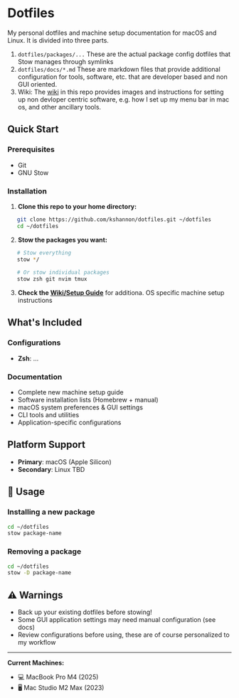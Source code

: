 # Dotfiles

My personal dotfiles and machine setup documentation for macOS and Linux. It is divided into three parts.
1. `dotfiles/packages/...` These are the actual package config dotfiles that Stow manages through symlinks
2. `dotfiles/docs/*.md` These are markdown files that provide additional configuration for tools, software, etc. that are developer based and non GUI oriented.
3. Wiki: The [wiki](https://github.com/kshannon/dotfiles/wiki) in this repo provides images and instructions for setting up non devloper centric software, e.g. how I set up my menu bar in mac os, and other ancillary tools. 

## Quick Start

### Prerequisites
- Git
- GNU Stow

### Installation

1. **Clone this repo to your home directory:**
```bash
   git clone https://github.com/kshannon/dotfiles.git ~/dotfiles
   cd ~/dotfiles
```

2. **Stow the packages you want:**
```bash
   # Stow everything
   stow */
   
   # Or stow individual packages
   stow zsh git nvim tmux
```

3. **Check the [Wiki/Setup Guide](./docs/new-machine-setup.md)** for additiona. OS specific machine setup instructions

## What's Included

### Configurations
- **Zsh**: ...

### Documentation
- Complete new machine setup guide
- Software installation lists (Homebrew + manual)
- macOS system preferences & GUI settings
- CLI tools and utilities
- Application-specific configurations

## Platform Support

- **Primary**: macOS (Apple Silicon)
- **Secondary**: Linux TBD

## 🔧 Usage

### Installing a new package
```bash
cd ~/dotfiles
stow package-name
```

### Removing a package
```bash
cd ~/dotfiles
stow -D package-name
```
## ⚠️ Warnings
- Back up your existing dotfiles before stowing!
- Some GUI application settings may need manual configuration (see docs)
- Review configurations before using, these are of course personalized to my workflow


---

**Current Machines:**
- 💻 MacBook Pro M4 (2025)
- 🖥️ Mac Studio M2 Max (2023)
```
